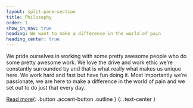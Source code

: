 ```yaml
---
layout: split-pane-section
title: Philosophy
order: 1
show_in_nav: true
heading: We want to make a difference in the world of pain
heading_center: true
---
```

We pride ourselves in working with some pretty awesome people who do some pretty awesome work. We love the drive and work ethic we’re constantly surrounded by and that is what really what makes us unique here. We work hard and fast but have fun doing it. Most importantly we’re passionate, we are here to make a difference in the world of pain and we set out to do just that every day.

[Read more][philosophy]{: .button .accent-button .outline }
{: .text-center }

[philosophy]: /philosophy
